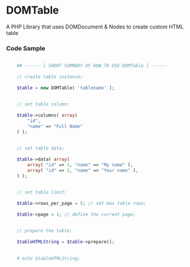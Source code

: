 # DOMTable
A PHP Library that uses DOMDocument &amp; Nodes to create custom HTML table

### Code Sample

```php

	## ------ [ SHORT SUMMARY OF HOW TO USE DOMTable ] ------
	
	// create table instance;
	
	$table = new DOMTable( 'tablename' );
	
	
	// set table column;
	
	$table->columns( array(
		"id",
		"name" => "Full Name"
	) );
	
	
	// set table data;
	
	$table->data( array(
		array( "id" => 1, "name" => "My name" ),
		array( "id" => 1, "name" => "Your name" ),
	) );
	
	
	// set table limit;
	
	$table->rows_per_page = 5; // set max table rows;
	
	$table->page = 1; // define the current page;
	
	
	// prepare the table;
	
	$tableHTMLString = $table->prepare();
	
	
	# echo $tableHTMLString;

```

